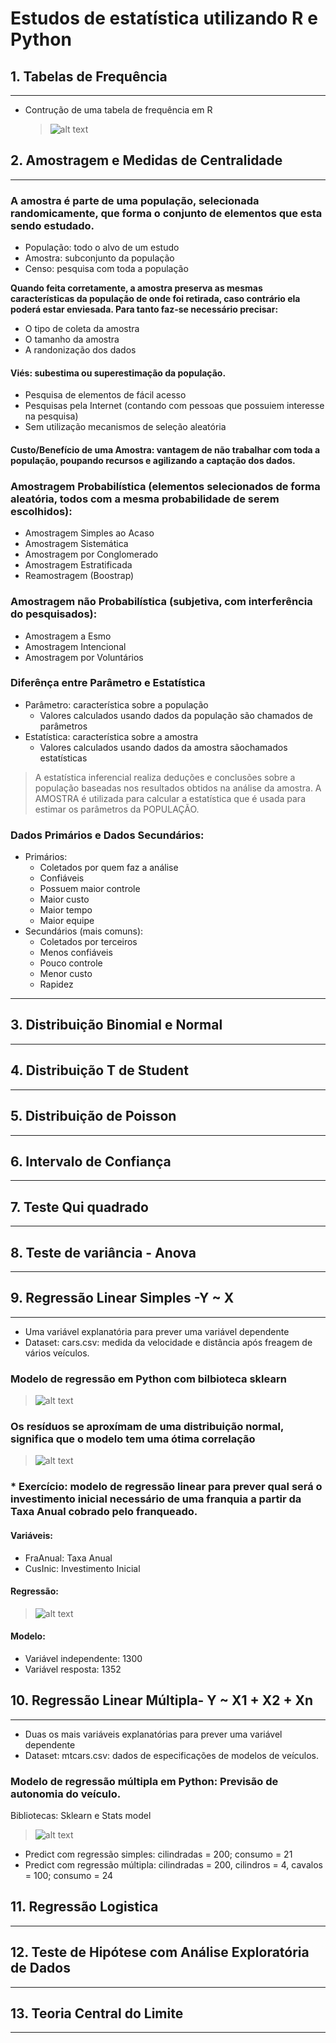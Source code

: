 # Estudos de estatística utilizando R e Python 

## 1. Tabelas de Frequência
---
* Contrução de uma tabela de frequência em R
  > ![alt text](https://github.com/emariot/Estatistica_com_R_e_Python/blob/main/R/img/tabela_frequencia.PNG)

## 2. Amostragem e Medidas de Centralidade
---

### A amostra é parte de uma população, selecionada randomicamente, que forma o conjunto de elementos que esta sendo estudado. 
* População: todo o alvo de um estudo 
* Amostra: subconjunto da população
* Censo: pesquisa com toda a população

<strong>Quando feita corretamente, a amostra preserva as mesmas características da população de onde foi retirada, caso contrário ela poderá estar enviesada. Para tanto faz-se necessário precisar: </strong>

* O tipo de coleta da amostra
* O tamanho da amostra
* A randonização dos dados

#### Viés: subestima ou superestimação da população.
* Pesquisa de elementos de fácil acesso
* Pesquisas pela Internet (contando com pessoas que possuiem interesse na pesquisa)
* Sem utilização mecanismos de seleção aleatória

#### Custo/Benefício de uma Amostra: vantagem de não trabalhar com toda a população, poupando recursos e agilizando a captação dos dados.

### Amostragem Probabilística (elementos selecionados de forma aleatória, todos com a mesma probabilidade de serem escolhidos):
* Amostragem Simples ao Acaso
* Amostragem Sistemática
* Amostragem por Conglomerado
* Amostragem Estratificada
* Reamostragem (Boostrap)

### Amostragem não Probabilística (subjetiva, com interferência do pesquisados):
* Amostragem a Esmo
* Amostragem Intencional 
* Amostragem por Voluntários

### Diferênça entre Parâmetro e Estatística
* Parâmetro: característica sobre a população
  * Valores calculados usando dados da população são chamados de parâmetros
* Estatística: característica sobre a amostra
  * Valores calculados usando dados da amostra sãochamados estatísticas
  
> A estatística inferencial realiza deduções e conclusões sobre a população baseadas nos resultados obtidos na análise da amostra. A AMOSTRA é utilizada para calcular a estatística que é usada para estimar os parâmetros da POPULAÇÃO.

### Dados Primários e Dados Secundários:
* Primários:
  * Coletados por quem faz a análise
  * Confiáveis
  * Possuem maior controle
  * Maior custo
  * Maior tempo
  * Maior equipe
* Secundários (mais comuns):
  * Coletados por terceiros
  * Menos confiáveis 
  * Pouco controle
  * Menor custo
  * Rapidez
---
## 3. Distribuição Binomial e Normal
---
## 4. Distribuição T de Student
---
## 5. Distribuição de Poisson
---
## 6. Intervalo de Confiança
---
## 7. Teste Qui quadrado
---
## 8. Teste de variância - Anova
---
## 9. Regressão Linear Simples -Y ~ X
---
* Uma variável explanatória para prever uma variável dependente
* Dataset: cars.csv: medida da velocidade e distância após freagem de vários veículos.

### Modelo de regressão em Python com bilbioteca sklearn

> ![alt text](https://github.com/emariot/Estatistica_com_R_e_Python/blob/main/Python/img/Regress%C3%A3o_linear_simples.png)

### Os resíduos se aproxímam de uma distribuição normal, significa que o modelo tem uma ótima correlação 

> ![alt text](https://github.com/emariot/Estatistica_com_R_e_Python/blob/main/Python/img/Regress%C3%A3o_linear_simples_res%C3%ADduos.png)

### * Exercício: modelo de regressão linear para prever qual será o investimento inicial necessário de uma franquia a partir da Taxa Anual cobrado pelo franqueado.

#### Variáveis: 
* FraAnual: Taxa Anual
* CusInic: Investimento Inicial

#### Regressão: 
> ![alt text](https://github.com/emariot/Estatistica_com_R_e_Python/blob/main/Python/img/franquia.png)

#### Modelo:
* Variável independente: 1300
* Variável resposta: 1352 

## 10. Regressão Linear Múltipla- Y ~ X1 + X2 + Xn
---
* Duas os mais variáveis explanatórias para prever uma variável dependente
* Dataset: mtcars.csv: dados de especificações de modelos de veículos.

### Modelo de regressão múltipla em Python: Previsão de autonomia do veículo. 
Bibliotecas: Sklearn e Stats model

> ![alt text](https://github.com/emariot/Estatistica_com_R_e_Python/blob/main/Python/img/Regress%C3%A3o_linear_multipla.png)

* Predict com regressão simples: cilindradas = 200; consumo = 21
* Predict com regressão múltipla: cilindradas = 200, cilindros = 4, cavalos = 100; consumo = 24

## 11. Regressão Logistica
---
## 12. Teste de Hipótese com Análise Exploratória de Dados
---
## 13. Teoria Central do Limite
---
